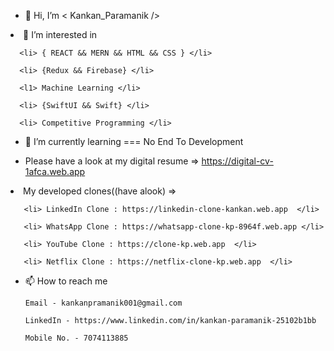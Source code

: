 - 👋 Hi, I’m < Kankan_Paramanik />
 <li>👀 I’m interested in 

      <li> { REACT && MERN && HTML && CSS } </li>
      
      <li> {Redux && Firebase} </li>
      
      <l1> Machine Learning </li>
      
      <li> {SwiftUI && Swift} </li>
      
      <li> Competitive Programming </li>
      
- 🌱 I’m currently learning 
      === No End To Development
      
- Please have a look at my digital resume => https://digital-cv-1afca.web.app

<li> My developed clones((have alook) =>

       <li> LinkedIn Clone : https://linkedin-clone-kankan.web.app  </li>
       
       <li> WhatsApp Clone : https://whatsapp-clone-kp-8964f.web.app </li>
       
       <li> YouTube Clone : https://clone-kp.web.app  </li>
       
       <li> Netflix Clone : https://netflix-clone-kp.web.app  </li>
 
 
- 📫 How to reach me



      Email - kankanpramanik001@gmail.com
      
      LinkedIn - https://www.linkedin.com/in/kankan-paramanik-25102b1bb
      
      Mobile No. - 7074113885

<!---
Kp31072001/Kp31072001 is a ✨ special ✨ repository because its `README.md` (this file) appears on your GitHub profile.
You can click the Preview link to take a look at your changes.
--->
